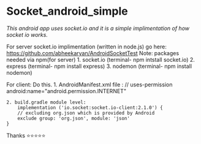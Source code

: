 # Socket_android_simple

*This android app uses socket.io and it is a simple implimentation of how socket io works.*

For server socket.io implimentation (written in node.js) go here: https://github.com/abheekaryan/AndroidSocketTest
Note: packages needed via npm(for server)
     1. socket.io (terminal- npm intstall socket.io)
     2. express (terminal- npm install express)
     3. nodemon (terminal- npm install nodemon)

For client:
Do this.
    1. AndroidManifest.xml file : 
    // uses-permission android:name="android.permission.INTERNET" 
      
    2. build.gradle module level: 
        implementation ('io.socket:socket.io-client:2.1.0') {
        // excluding org.json which is provided by Android
        exclude group: 'org.json', module: 'json'
    }

Thanks ⭐⭐⭐⭐⭐
